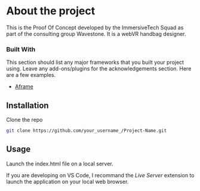 # About the project

This is the Proof Of Concept developed by the ImmersiveTech Squad as part of the consulting group Wavestone.
It is a webVR handbag designer.

### Built With

This section should list any major frameworks that you built your project using. Leave any add-ons/plugins for the acknowledgements section. Here are a few examples.
* [Aframe](https://aframe.io)


## Installation

Clone the repo
   ```sh
   git clone https://github.com/your_username_/Project-Name.git
   ```

## Usage

Launch the index.html file on a local server.

If you are developing on VS Code, I recommand the *Live Server* extension to launch the application on your local web browser.